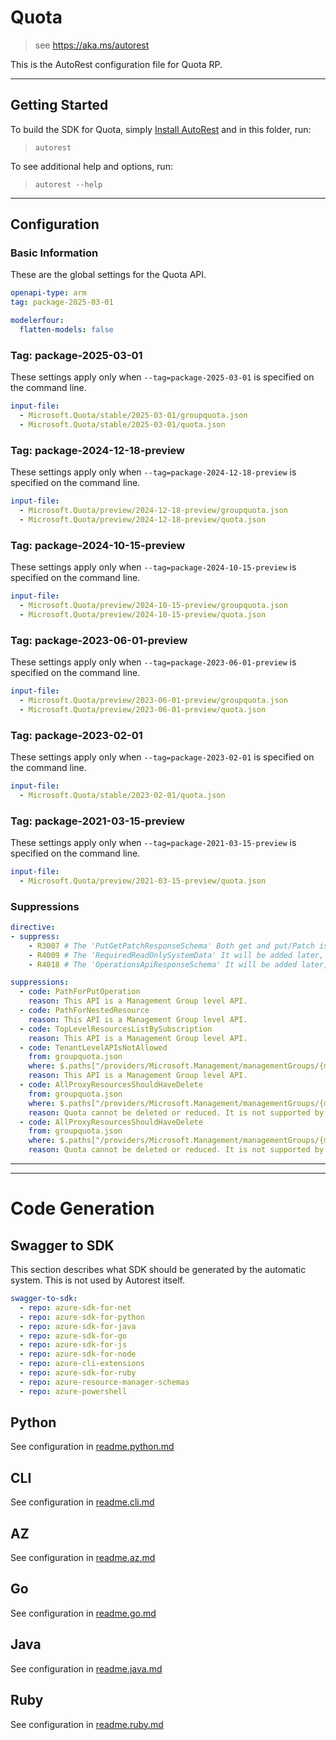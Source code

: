 # Quota

> see https://aka.ms/autorest

This is the AutoRest configuration file for Quota RP.

---

## Getting Started

To build the SDK for Quota, simply [Install AutoRest](https://aka.ms/autorest/install) and in this folder, run:

> `autorest`

To see additional help and options, run:

> `autorest --help`

---

## Configuration

### Basic Information

These are the global settings for the Quota API.

``` yaml
openapi-type: arm
tag: package-2025-03-01
```

``` yaml !$(csharp)
modelerfour:
  flatten-models: false
```

### Tag: package-2025-03-01

These settings apply only when `--tag=package-2025-03-01` is specified on the command line.

```yaml $(tag) == 'package-2025-03-01'
input-file:
  - Microsoft.Quota/stable/2025-03-01/groupquota.json
  - Microsoft.Quota/stable/2025-03-01/quota.json
```

### Tag: package-2024-12-18-preview

These settings apply only when `--tag=package-2024-12-18-preview` is specified on the command line.

```yaml $(tag) == 'package-2024-12-18-preview'
input-file:
  - Microsoft.Quota/preview/2024-12-18-preview/groupquota.json
  - Microsoft.Quota/preview/2024-12-18-preview/quota.json
```

### Tag: package-2024-10-15-preview

These settings apply only when `--tag=package-2024-10-15-preview` is specified on the command line.

``` yaml $(tag) == 'package-2024-10-15-preview'
input-file:
  - Microsoft.Quota/preview/2024-10-15-preview/groupquota.json
  - Microsoft.Quota/preview/2024-10-15-preview/quota.json
```

### Tag: package-2023-06-01-preview

These settings apply only when `--tag=package-2023-06-01-preview` is specified on the command line.

``` yaml $(tag) == 'package-2023-06-01-preview'
input-file:
  - Microsoft.Quota/preview/2023-06-01-preview/groupquota.json
  - Microsoft.Quota/preview/2023-06-01-preview/quota.json
```

### Tag: package-2023-02-01

These settings apply only when `--tag=package-2023-02-01` is specified on the command line.

``` yaml $(tag) == 'package-2023-02-01'
input-file:
  - Microsoft.Quota/stable/2023-02-01/quota.json
```

### Tag: package-2021-03-15-preview

These settings apply only when `--tag=package-2021-03-15-preview` is specified on the command line.

``` yaml $(tag) == 'package-2023-02-01'
input-file:
  - Microsoft.Quota/preview/2021-03-15-preview/quota.json
```

### Suppressions

``` yaml
directive:
- suppress:
    - R3007 # The 'PutGetPatchResponseSchema' Both get and put/Patch is using same data model - CurrentQuotaLimitBase.
    - R4009 # The 'RequiredReadOnlySystemData' It will be added later, if needed.
    - R4018 # The 'OperationsApiResponseSchema' It will be added later, if needed. The current API provides in this format.
```

``` yaml
suppressions:
  - code: PathForPutOperation
    reason: This API is a Management Group level API.
  - code: PathForNestedResource
    reason: This API is a Management Group level API.
  - code: TopLevelResourcesListBySubscription
    reason: This API is a Management Group level API.
  - code: TenantLevelAPIsNotAllowed 
    from: groupquota.json
    where: $.paths["/providers/Microsoft.Management/managementGroups/{managementGroupId}/providers/Microsoft.Quota/groupQuotas/{groupQuotaName}"]
    reason: This API is a Management Group level API.
  - code: AllProxyResourcesShouldHaveDelete
    from: groupquota.json
    where: $.paths["/providers/Microsoft.Management/managementGroups/{managementGroupId}/subscriptions/{subscriptionId}/providers/Microsoft.Quota/groupQuotas/{groupQuotaName}/quotaAllocations/{resourceName}"].delete
    reason: Quota cannot be deleted or reduced. It is not supported by any resource provider.
  - code: AllProxyResourcesShouldHaveDelete
    from: groupquota.json
    where: $.paths["/providers/Microsoft.Management/managementGroups/{managementGroupId}/providers/Microsoft.Quota/groupQuotas/{groupQuotaName}/groupQuotaLimits/{resourceName}".delete
    reason: Quota cannot be deleted or reduced. It is not supported by any resource provider.
```

---

---

# Code Generation

## Swagger to SDK

This section describes what SDK should be generated by the automatic system.
This is not used by Autorest itself.

``` yaml $(swagger-to-sdk)
swagger-to-sdk:
  - repo: azure-sdk-for-net
  - repo: azure-sdk-for-python
  - repo: azure-sdk-for-java
  - repo: azure-sdk-for-go
  - repo: azure-sdk-for-js
  - repo: azure-sdk-for-node
  - repo: azure-cli-extensions
  - repo: azure-sdk-for-ruby
  - repo: azure-resource-manager-schemas
  - repo: azure-powershell
```

## Python

See configuration in [readme.python.md](./readme.python.md)

## CLI

See configuration in [readme.cli.md](./readme.cli.md)

## AZ

See configuration in [readme.az.md](./readme.az.md)

## Go

See configuration in [readme.go.md](./readme.go.md)

## Java

See configuration in [readme.java.md](./readme.java.md)

## Ruby

See configuration in [readme.ruby.md](./readme.ruby.md)
